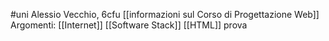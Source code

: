 #uni 
Alessio Vecchio, 6cfu
[[informazioni sul Corso di Progettazione Web]] 
Argomenti:
[[Internet]] 
[[Software Stack]] 
[[HTML]] 
prova